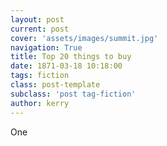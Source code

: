 ```yaml
---
layout: post
current: post
cover: 'assets/images/summit.jpg'
navigation: True
title: Top 20 things to buy
date: 1871-03-18 10:18:00
tags: fiction
class: post-template
subclass: 'post tag-fiction'
author: kerry
---
```


One